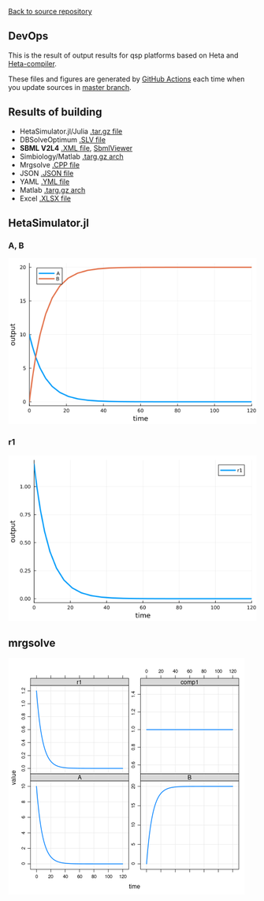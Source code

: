 [Back to source repository](https://github.com/insysbio/heta-case-mini)

## DevOps

This is the result of output results for qsp platforms based on Heta and [Heta-compiler](https://hetalang.github.io/#/heta-compiler/). 

These files and figures are generated by [GitHub Actions](https://github.com/insysbio/heta-case-mini/actions/workflows/build-and-share.yml) each time when you update sources
in [master branch](https://github.com/insysbio/heta-case-mini).

## Results of building

- HetaSimulator.jl/Julia [.tar.gz file](./julia.tar.gz)
- DBSolveOptimum [.SLV file](./dbsolve/nameless.slv)
- **SBML V2L4** [.XML file](./sbml/nameless.xml), [ SbmlViewer](http://sv.insysbio.com/online/?https://insysbio.github.io/heta-case-mini/sbml/nameless.xml)
- Simbiology/Matlab [.targ.gz arch](./simbio.tar.gz)
- Mrgsolve [.CPP file](./mrg/nameless.cpp)
- JSON [.JSON file](./json/output.json)
- YAML [.YML file](./yaml/output.yml)
- Matlab [.targ.gz arch](./matlab.tar.gz)
- Excel [.XLSX file](./table/output.xlsx)

## HetaSimulator.jl

### A, B

[![fig1](./julia-plot-1.png)](./julia-plot-1.png)

### r1

[![fig2](./julia-plot-2.png)](./julia-plot-2.png)

## mrgsolve

[![fig](./mrg.png)](./mrg.png)
